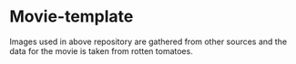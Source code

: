 # Movie-template
Images used in above repository are gathered from other sources and the data for the movie is taken from rotten tomatoes.
